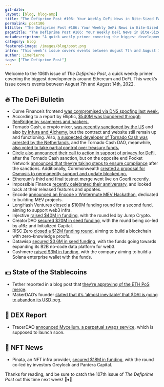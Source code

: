 ```yaml
---
git-date:
layout: [blog, blog-amp]
title: "The Defiprime Post #106: Your Weekly DeFi News in Bite-Sized Fashion"
permalink: post106
h1title: "The Defiprime Post #106: Your Weekly DeFi News in Bite-Sized Fashion"
pagetitle: "The Defiprime Post #106: Your Weekly DeFi News in Bite-Sized Fashion"
metadescription: "A quick weekly primer covering the biggest developments around Ethereum and DeFi. This week’s issue covers events between August 7th and August 14th, 2022"
category: blog
featured-image: /images/blog/post.png
intro: "This week’s issue covers events between August 7th and August 14th, 2022"
author: LimePierre
tags: ["The Defiprime Post"]
---
```


Welcome to the 106th issue of _The Defiprime Post_, a quick weekly primer covering the biggest developments around Ethereum and DeFi. This week’s issue covers events between August 7th and August 14th, 2022.


## 🔥 The DeFi Bulletin

* Curve Finance’s frontend [was compromised via DNS spoofing last week. ](https://twitter.com/samczsun/status/1557100692518473728)
* According to a report by Elliptic, [$540M was laundered through RenBridge by scammers and hackers. ](https://www.theverge.com/2022/8/10/23299841/crypto-bridge-renbridge-used-launder-money-russia-north-korea-ransomware-report)
* Tornado Cash, a crypto mixer, [was recently sanctioned by the US](https://home.treasury.gov/news/press-releases/jy0916) and also [by Infura and Alchemy](https://www.theblock.co/post/162402/infura-and-alchemy-blocking-access-to-tornado-cash), but the contract and website still remain up and functioning. Also, [a suspected developer of Tornado Cash was arrested by the Netherlands](https://www.coindesk.com/policy/2022/08/12/netherlands-arrests-suspected-tornado-cash-developer/), and the Tornado Cash DAO, meanwhile, [also voted to take partial control over treasury funds. ](https://www.theblock.co/post/163274/tornado-cash-dao-votes-to-take-partial-control-over-treasury-funds)
* [Circle also announced their call to action in support of privacy for DeFi](https://www.circle.com/blog/ofacs-designation-of-tornado-cash-protocols-privacy-and-a-call-to-action), after the Tornado Cash sanction, but on the opposite end Pocket Network [announced that they’re taking steps to ensure compliance](https://www.blog.pokt.network/update-on-tornado-cash/?utm_campaign=Social%20-%20General%20Awareness&utm_content=217972018&utm_medium=social&utm_source=twitter&hss_channel=tw-789201646685392896) after the sanctions. Additionally, Commonwealth [created a proposal for Osmosis to permanently support and update blocked.go. ](https://commonwealth.im/osmosis/discussion/6591-blockedgo-ofac)
* Ethereum’s [third and final testnet merge went live on Goerli recently. ](https://www.coindesk.com/tech/2022/08/11/ethereums-third-and-final-testnet-merge-goes-live-on-goerli/)
* Impossible Finance [recently celebrated their anniversary](https://medium.com/impossiblefinance/impossible-finance-turns-1-7491d7e0dba1), and looked back at their released features and updates. 
* Encode [announced an Encode x Wintermute MEV Hackathon](https://medium.com/encode-club/announcing-the-encode-x-wintermute-mev-hackathon-with-flashbots-1aa35887f029?s=35), dedicated to building MEV projects. 
* LongHash Ventures [closed a $100M funding round](https://techcrunch.com/2022/08/10/longhash-ventures-launches-second-fund-for-100m-to-support-web3-infrastructure/) for a second fund, aiming to support web3 infra.
* Injective [raised $40M in funding](https://blog.injective.com/injective-raises-40-000-000-to-advance-web3-finance/), with the round led by Jump Crypto. 
* CreatorDAO [secured $20M in seed funding](https://www.prnewswire.com/news-releases/creatordao-raises-20m-seed-round-from-a16z-crypto-and-initialized-capital-to-invest-in-creators-301602543.html), with the round being co-led by a16z and Initialized Capital. 
* RISC Zero [closed a $12M funding round](https://www.theblock.co/post/162358/risc-zero-raises-12-million-to-build-a-blockchain-using-zero-knowledge-proofs), aiming to build a blockchain with zero-knowledge proofs. 
* Datawisp [secured $3.6M in seed funding](https://www.businesswire.com/news/home/20220811005521/en/Datawisp-Closes-3.6M-Seed-Round-Led-by-CoinFund-to-Expand-its-B2B-no-code-Data-Platform-for-Web3-and-Web2), with the funds going towards expanding its B2B no-code data platform for web3. 
* Cashmere [raised $3M in funding](https://www.coindesk.com/business/2022/08/08/cashmere-raises-3m-seed-at-30m-valuation-to-build-solana-enterprise-wallet/), with the company aiming to build a Solana enterprise wallet with the funds. 


## 💵 State of the Stablecoins

* Tether reported in a blog post that [they’re approving of the ETH PoS merge](https://tether.to/en/usdt-supports-eth-proof-of-stake-transition/).
* MakerDAO’s founder [stated that it’s ‘almost inevitable’ that $DAI is going to abandon its USD peg. ](https://www.theblock.co/post/163072/makerdao-founder-says-its-almost-inevitable-dai-will-abandon-usd-peg?s=35)


## 💱 DEX Report

* TracerDAO [announced Mycelium, a perpetual swaps service](https://tracerdao.medium.com/introducing-mycelium-perpetual-swaps-launching-august-2022-85a460f0afb6?s=35), which is supposed to launch soon. 


## 💎 NFT News

* Pinata, an NFT infra provider, [secured $18M in funding](https://www.coindesk.com/business/2022/08/09/greylock-pantera-led-18m-round-for-nft-infrastructure-provider-pinata/), with the round co-led by investors Greylock and Pantera Capital.

Thanks for reading, and be sure to catch the 107th issue of _The Defiprime Post_ out this time next week! 👋♦️👋